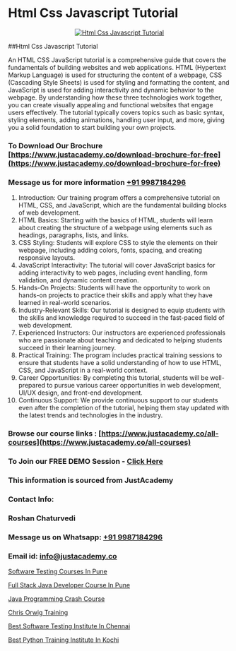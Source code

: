 # Html Css Javascript Tutorial

<p align="center">
  <a href="https://justacademy.co/course-detail/javascript-training">
    <img src="https://justacademy.co/storage2/course_image/1676636853_course_image.webp" alt="Html Css Javascript Tutorial">
  </a>
</p>
##Html Css Javascript Tutorial

An HTML CSS JavaScript tutorial is a comprehensive guide that covers the fundamentals of building websites and web applications. HTML (Hypertext Markup Language) is used for structuring the content of a webpage, CSS (Cascading Style Sheets) is used for styling and formatting the content, and JavaScript is used for adding interactivity and dynamic behavior to the webpage. By understanding how these three technologies work together, you can create visually appealing and functional websites that engage users effectively. The tutorial typically covers topics such as basic syntax, styling elements, adding animations, handling user input, and more, giving you a solid foundation to start building your own projects.
### To Download Our Brochure [https://www.justacademy.co/download-brochure-for-free](https://www.justacademy.co/download-brochure-for-free)
### Message us for more information [+91 9987184296](https://api.whatsapp.com/send?phone=919987184296)
1) Introduction: Our training program offers a comprehensive tutorial on HTML, CSS, and JavaScript, which are the fundamental building blocks of web development.
2) HTML Basics: Starting with the basics of HTML, students will learn about creating the structure of a webpage using elements such as headings, paragraphs, lists, and links.
3) CSS Styling: Students will explore CSS to style the elements on their webpage, including adding colors, fonts, spacing, and creating responsive layouts.
4) JavaScript Interactivity: The tutorial will cover JavaScript basics for adding interactivity to web pages, including event handling, form validation, and dynamic content creation.
5) Hands-On Projects: Students will have the opportunity to work on hands-on projects to practice their skills and apply what they have learned in real-world scenarios.
6) Industry-Relevant Skills: Our tutorial is designed to equip students with the skills and knowledge required to succeed in the fast-paced field of web development.
7) Experienced Instructors: Our instructors are experienced professionals who are passionate about teaching and dedicated to helping students succeed in their learning journey.
8) Practical Training: The program includes practical training sessions to ensure that students have a solid understanding of how to use HTML, CSS, and JavaScript in a real-world context.
9) Career Opportunities: By completing this tutorial, students will be well-prepared to pursue various career opportunities in web development, UI/UX design, and front-end development.
10) Continuous Support: We provide continuous support to our students even after the completion of the tutorial, helping them stay updated with the latest trends and technologies in the industry.

### Browse our course links : [https://www.justacademy.co/all-courses](https://www.justacademy.co/all-courses) 
### To Join our FREE DEMO Session - [Click Here](https://www.justacademy.co/register-for-course-demo)


### This information is sourced from JustAcademy
### Contact Info:
### Roshan Chaturvedi
### Message us on Whatsapp: [+91 9987184296](https://api.whatsapp.com/send?phone=919987184296)
### Email id: [info@justacademy.co](mailto:info@justacademy.co)
                
[Software Testing Courses In Pune](https://www.linkedin.com/pulse/software-testing-courses-pune-justacademy-lcorc?trackingId=cuP1NxZJ%2B8%2Bt47dvoxi11A%3D%3D&lipi=urn%3Ali%3Apage%3Ad_flagship3_company_admin%3BkivWcGmHSBCkKNz13%2FsLDg%3D%3D)

[Full Stack Java Developer Course In Pune](https://www.linkedin.com/pulse/full-stack-java-developer-course-pune-justacademy-jaipur-aztve/)

[Java Programming Crash Course](https://medium.com/@shivamja27/java-programming-crash-course-300003a82880)

[Chris Orwig Training](https://medium.com/@justacademytraining/chris-orwig-training-107c3105da57)

[Best Software Testing Institute In Chennai](https://justacademyin.github.io/justacademy/best-software-testing-institute-in-chennai)

[Best Python Training Institute In Kochi](https://justacademyin.github.io/justacademy/best-python-training-institute-in-kochi)

